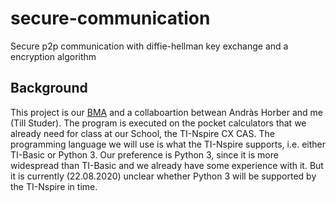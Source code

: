 # secure-communication
Secure p2p communication with diffie-hellman key exchange and a encryption algorithm

## Background
This project is our [BMA](https://www.bms-zuerich.ch/schule/aktivitaeten/berufsmaturitaetsarbeiten) and a collaboartion betwean Andràs Horber and me (Till Studer).
The program is executed on the pocket calculators that we already need for class at our School, the TI-Nspire CX CAS.
The programming language we will use is what the TI-Nspire supports, i.e. either TI-Basic or Python 3. 
Our preference is Python 3, since it is more widespread than TI-Basic and we already have some experience with it. But it is currently (22.08.2020) unclear whether Python 3 will be supported by the TI-Nspire in time.

